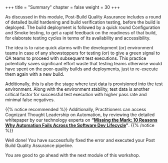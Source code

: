 +++
title = "Summary"
chapter = false
weight = 30
+++

As discussed in this module, Post-Build Quality Assurance includes a round of detailed build hardening and build verification testing, before the build is deployed. The build deployment is followed by a quick round Configuration and Smoke testing, to get a rapid feedback on the readiness of that build, for elaborate testing cycles in terms of its availability and accessibility.  

The idea is to raise quick alarms with the development (or) environment teams in case of any showstoppers for testing (or) to give a green signal to QA teams to proceed with subsequent test executions. This practice potentially saves significant effort waste that testing teams otherwise would have spent on the poor-quality builds and deployments, just to re-execute them again with a new build.

Additionally, this is also the stage where test data is provisioned into the test environment. Along with the environment stability, test data is another critical factor for successful test execution with higher pass rate and minimal false negatives.


{{% notice recommended %}}
Additionally, Practitioners can access Cognizant Thought Leadership on Automation, by reviewing the detailed whitepaper by our technology experts on **“[Missing the Mark:  10 Reasons Why Automation Fails Across the Software Dev Lifecycle](https://www.cognizant.com/whitepapers/missing-the-mark-ten-reasons-why-automation-fails-across-the-software-development-lifecycle-codex3073.pdf)”**.
{{% /notice %}}


Well done! You have successfully fixed the error and executed your Post Build Quality Assurance pipeline.

You are good to go ahead with the next module of this workshop.


